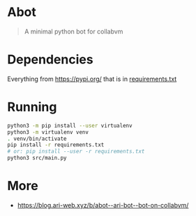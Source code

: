 # Abot

> A minimal python bot for collabvm

# Dependencies

Everything from <https://pypi.org/> that is in [requirements.txt](/requirements.txt)

# Running

```bash
python3 -m pip install --user virtualenv
python3 -m virtualenv venv
. venv/bin/activate
pip install -r requirements.txt
# or: pip install --user -r requirements.txt
python3 src/main.py
```

# More

-   <https://blog.ari-web.xyz/b/abot--ari-bot--bot-on-collabvm/>
